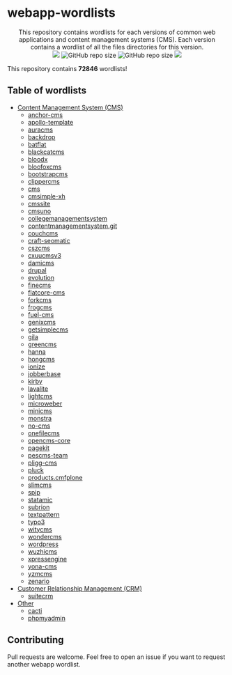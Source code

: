 # webapp-wordlists

<p align="center">
  This repository contains wordlists for each versions of common web applications and content management systems (CMS). Each version contains a wordlist of all the files directories for this version.
  <br>
  <img src="https://badges.pufler.dev/visits/p0dalirius/webapp-wordlists/"/>
  <img alt="GitHub repo size" src="https://img.shields.io/github/repo-size/p0dalirius/webapp-wordlists">
  <img alt="GitHub repo size" src="https://img.shields.io/badge/wordlists-72846-brightgreen">
  <a href="https://twitter.com/intent/follow?screen_name=podalirius_" title="Follow"><img src="https://img.shields.io/twitter/follow/podalirius_?label=Podalirius&style=social"></a>
  <br>
</p>

This repository contains **72846** wordlists!

## Table of wordlists

 + [Content Management System (CMS)](./Content%20Management%20System%20(CMS)/)
   + [anchor-cms](./Content%20Management%20System%20(CMS)/anchor-cms)
   + [apollo-template](./Content%20Management%20System%20(CMS)/apollo-template)
   + [auracms](./Content%20Management%20System%20(CMS)/auracms)
   + [backdrop](./Content%20Management%20System%20(CMS)/backdrop)
   + [batflat](./Content%20Management%20System%20(CMS)/batflat)
   + [blackcatcms](./Content%20Management%20System%20(CMS)/blackcatcms)
   + [bloodx](./Content%20Management%20System%20(CMS)/bloodx)
   + [bloofoxcms](./Content%20Management%20System%20(CMS)/bloofoxcms)
   + [bootstrapcms](./Content%20Management%20System%20(CMS)/bootstrapcms)
   + [clippercms](./Content%20Management%20System%20(CMS)/clippercms)
   + [cms](./Content%20Management%20System%20(CMS)/cms)
   + [cmsimple-xh](./Content%20Management%20System%20(CMS)/cmsimple-xh)
   + [cmssite](./Content%20Management%20System%20(CMS)/cmssite)
   + [cmsuno](./Content%20Management%20System%20(CMS)/cmsuno)
   + [collegemanagementsystem](./Content%20Management%20System%20(CMS)/collegemanagementsystem)
   + [contentmanagementsystem.git](./Content%20Management%20System%20(CMS)/contentmanagementsystem.git)
   + [couchcms](./Content%20Management%20System%20(CMS)/couchcms)
   + [craft-seomatic](./Content%20Management%20System%20(CMS)/craft-seomatic)
   + [cszcms](./Content%20Management%20System%20(CMS)/cszcms)
   + [cxuucmsv3](./Content%20Management%20System%20(CMS)/cxuucmsv3)
   + [damicms](./Content%20Management%20System%20(CMS)/damicms)
   + [drupal](./Content%20Management%20System%20(CMS)/drupal)
   + [evolution](./Content%20Management%20System%20(CMS)/evolution)
   + [finecms](./Content%20Management%20System%20(CMS)/finecms)
   + [flatcore-cms](./Content%20Management%20System%20(CMS)/flatcore-cms)
   + [forkcms](./Content%20Management%20System%20(CMS)/forkcms)
   + [frogcms](./Content%20Management%20System%20(CMS)/frogcms)
   + [fuel-cms](./Content%20Management%20System%20(CMS)/fuel-cms)
   + [genixcms](./Content%20Management%20System%20(CMS)/genixcms)
   + [getsimplecms](./Content%20Management%20System%20(CMS)/getsimplecms)
   + [gila](./Content%20Management%20System%20(CMS)/gila)
   + [greencms](./Content%20Management%20System%20(CMS)/greencms)
   + [hanna](./Content%20Management%20System%20(CMS)/hanna)
   + [hongcms](./Content%20Management%20System%20(CMS)/hongcms)
   + [ionize](./Content%20Management%20System%20(CMS)/ionize)
   + [jobberbase](./Content%20Management%20System%20(CMS)/jobberbase)
   + [kirby](./Content%20Management%20System%20(CMS)/kirby)
   + [lavalite](./Content%20Management%20System%20(CMS)/lavalite)
   + [lightcms](./Content%20Management%20System%20(CMS)/lightcms)
   + [microweber](./Content%20Management%20System%20(CMS)/microweber)
   + [minicms](./Content%20Management%20System%20(CMS)/minicms)
   + [monstra](./Content%20Management%20System%20(CMS)/monstra)
   + [no-cms](./Content%20Management%20System%20(CMS)/no-cms)
   + [onefilecms](./Content%20Management%20System%20(CMS)/onefilecms)
   + [opencms-core](./Content%20Management%20System%20(CMS)/opencms-core)
   + [pagekit](./Content%20Management%20System%20(CMS)/pagekit)
   + [pescms-team](./Content%20Management%20System%20(CMS)/pescms-team)
   + [pligg-cms](./Content%20Management%20System%20(CMS)/pligg-cms)
   + [pluck](./Content%20Management%20System%20(CMS)/pluck)
   + [products.cmfplone](./Content%20Management%20System%20(CMS)/products.cmfplone)
   + [slimcms](./Content%20Management%20System%20(CMS)/slimcms)
   + [spip](./Content%20Management%20System%20(CMS)/spip)
   + [statamic](./Content%20Management%20System%20(CMS)/statamic)
   + [subrion](./Content%20Management%20System%20(CMS)/subrion)
   + [textpattern](./Content%20Management%20System%20(CMS)/textpattern)
   + [typo3](./Content%20Management%20System%20(CMS)/typo3)
   + [witycms](./Content%20Management%20System%20(CMS)/witycms)
   + [wondercms](./Content%20Management%20System%20(CMS)/wondercms)
   + [wordpress](./Content%20Management%20System%20(CMS)/wordpress)
   + [wuzhicms](./Content%20Management%20System%20(CMS)/wuzhicms)
   + [xpressengine](./Content%20Management%20System%20(CMS)/xpressengine)
   + [yona-cms](./Content%20Management%20System%20(CMS)/yona-cms)
   + [yzmcms](./Content%20Management%20System%20(CMS)/yzmcms)
   + [zenario](./Content%20Management%20System%20(CMS)/zenario)
 + [Customer Relationship Management (CRM)](./Customer%20Relationship%20Management%20(CRM))
   + [suitecrm](./Customer%20Relationship%20Management%20(CRM)/suitecrm/)
 + [Other](./Other/)
   + [cacti](./Other/cacti/)
   + [phpmyadmin](./Other/phpmyadmin/)

   
## Contributing

Pull requests are welcome. Feel free to open an issue if you want to request another webapp wordlist.
